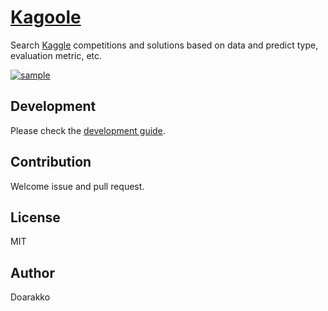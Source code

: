 # [Kagoole](https://kagoole.herokuapp.com)
Search [Kaggle](https://www.kaggle.com) competitions and solutions based on data and predict type, evaluation metric, etc.

[![sample](https://doarakko.github.io/img/kagoole-sample.jpg)](https://kagoole.herokuapp.com/)

## Development
Please check the [development guide](./development.md).

## Contribution
Welcome issue and pull request.

## License
MIT

## Author
Doarakko

